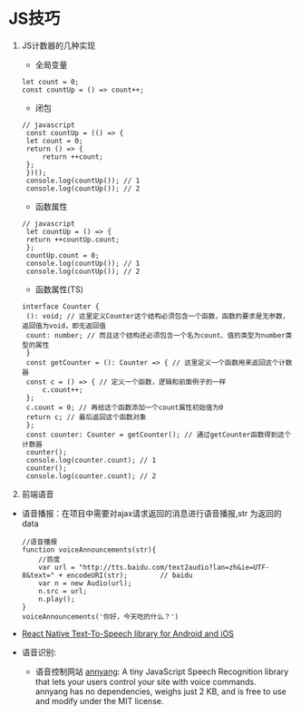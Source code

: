 # JS技巧
1. JS计数器的几种实现
   - 全局变量
    ```
    let count = 0;
    const countUp = () => count++;
    ```
   - 闭包
   ```
   // javascript
    const countUp = (() => {
    let count = 0;
    return () => {
        return ++count;
    };
    })();
    console.log(countUp()); // 1
    console.log(countUp()); // 2
   ```
   - 函数属性
   ```
   // javascript
    let countUp = () => {
    return ++countUp.count;
    };
    countUp.count = 0;
    console.log(countUp()); // 1
    console.log(countUp()); // 2
   ```
   - 函数属性(TS)
   ```
   interface Counter {
    (): void; // 这里定义Counter这个结构必须包含一个函数，函数的要求是无参数，返回值为void，即无返回值
    count: number; // 而且这个结构还必须包含一个名为count、值的类型为number类型的属性
    }
    const getCounter = (): Counter => { // 这里定义一个函数用来返回这个计数器
    const c = () => { // 定义一个函数，逻辑和前面例子的一样
        c.count++;
    };
    c.count = 0; // 再给这个函数添加一个count属性初始值为0
    return c; // 最后返回这个函数对象
    };
    const counter: Counter = getCounter(); // 通过getCounter函数得到这个计数器
    counter();
    console.log(counter.count); // 1
    counter();
    console.log(counter.count); // 2
   ```

2. 前端语音
- 语音播报：在项目中需要对ajax请求返回的消息进行语音播报,str 为返回的data
    ```
    //语音播报
    function voiceAnnouncements(str){
        //百度
        var url = "http://tts.baidu.com/text2audio?lan=zh&ie=UTF-8&text=" + encodeURI(str);        // baidu
        var n = new Audio(url);
        n.src = url;
        n.play();
    }
    voiceAnnouncements('你好，今天吃的什么？')
    ```

- [React Native Text-To-Speech library for Android and iOS](https://github.com/ak1394/react-native-tts)

- 语音识别:
    - 语音控制网站 [annyang](https://github.com/TalAter/annyang):
    A tiny JavaScript Speech Recognition library that lets your users control your site with voice commands.   
annyang has no dependencies, weighs just 2 KB, and is free to use and modify under the MIT license.
